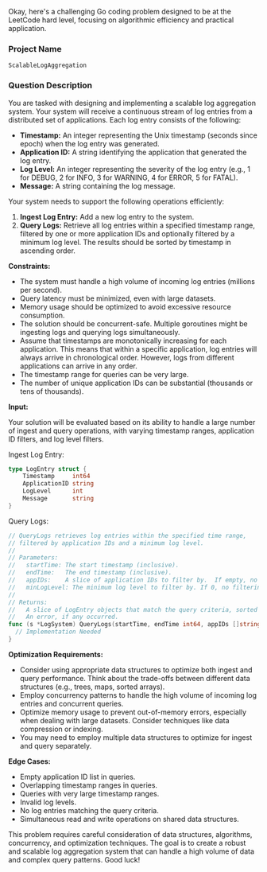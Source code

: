 Okay, here's a challenging Go coding problem designed to be at the LeetCode hard level, focusing on algorithmic efficiency and practical application.

### Project Name

`ScalableLogAggregation`

### Question Description

You are tasked with designing and implementing a scalable log aggregation system. Your system will receive a continuous stream of log entries from a distributed set of applications. Each log entry consists of the following:

*   **Timestamp:** An integer representing the Unix timestamp (seconds since epoch) when the log entry was generated.
*   **Application ID:** A string identifying the application that generated the log entry.
*   **Log Level:** An integer representing the severity of the log entry (e.g., 1 for DEBUG, 2 for INFO, 3 for WARNING, 4 for ERROR, 5 for FATAL).
*   **Message:** A string containing the log message.

Your system needs to support the following operations efficiently:

1.  **Ingest Log Entry:** Add a new log entry to the system.
2.  **Query Logs:** Retrieve all log entries within a specified timestamp range, filtered by one or more application IDs and optionally filtered by a minimum log level. The results should be sorted by timestamp in ascending order.

**Constraints:**

*   The system must handle a high volume of incoming log entries (millions per second).
*   Query latency must be minimized, even with large datasets.
*   Memory usage should be optimized to avoid excessive resource consumption.
*   The solution should be concurrent-safe. Multiple goroutines might be ingesting logs and querying logs simultaneously.
*   Assume that timestamps are monotonically increasing for each application. This means that within a specific application, log entries will always arrive in chronological order. However, logs from different applications can arrive in any order.
*   The timestamp range for queries can be very large.
*   The number of unique application IDs can be substantial (thousands or tens of thousands).

**Input:**

Your solution will be evaluated based on its ability to handle a large number of ingest and query operations, with varying timestamp ranges, application ID filters, and log level filters.

Ingest Log Entry:
```go
type LogEntry struct {
    Timestamp     int64
    ApplicationID string
    LogLevel      int
    Message       string
}
```

Query Logs:
```go
// QueryLogs retrieves log entries within the specified time range,
// filtered by application IDs and a minimum log level.
//
// Parameters:
//   startTime: The start timestamp (inclusive).
//   endTime:   The end timestamp (inclusive).
//   appIDs:    A slice of application IDs to filter by.  If empty, no filtering is applied.
//   minLogLevel: The minimum log level to filter by. If 0, no filtering is applied.
//
// Returns:
//   A slice of LogEntry objects that match the query criteria, sorted by timestamp.
//   An error, if any occurred.
func (s *LogSystem) QueryLogs(startTime, endTime int64, appIDs []string, minLogLevel int) ([]LogEntry, error) {
  // Implementation Needed
}
```

**Optimization Requirements:**

*   Consider using appropriate data structures to optimize both ingest and query performance.  Think about the trade-offs between different data structures (e.g., trees, maps, sorted arrays).
*   Employ concurrency patterns to handle the high volume of incoming log entries and concurrent queries.
*   Optimize memory usage to prevent out-of-memory errors, especially when dealing with large datasets.  Consider techniques like data compression or indexing.
*   You may need to employ multiple data structures to optimize for ingest and query separately.

**Edge Cases:**

*   Empty application ID list in queries.
*   Overlapping timestamp ranges in queries.
*   Queries with very large timestamp ranges.
*   Invalid log levels.
*   No log entries matching the query criteria.
*   Simultaneous read and write operations on shared data structures.

This problem requires careful consideration of data structures, algorithms, concurrency, and optimization techniques.  The goal is to create a robust and scalable log aggregation system that can handle a high volume of data and complex query patterns. Good luck!
